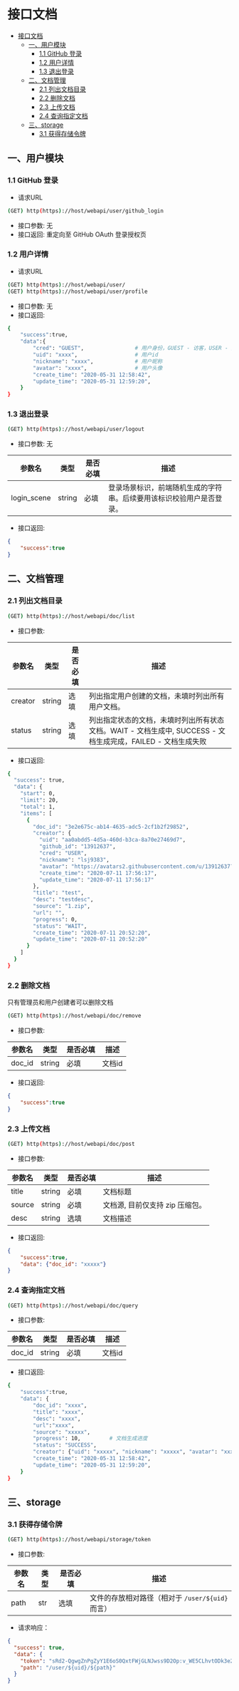 # 接口文档
<!-- TOC -->

- [接口文档](#接口文档)
    - [一、用户模块](#一用户模块)
        - [1.1 GitHub 登录](#11-github-登录)
        - [1.2 用户详情](#12-用户详情)
        - [1.3 退出登录](#13-退出登录)
    - [二、文档管理](#二文档管理)
        - [2.1 列出文档目录](#21-列出文档目录)
        - [2.2 删除文档](#22-删除文档)
        - [2.3 上传文档](#23-上传文档)
        - [2.4 查询指定文档](#24-查询指定文档)
    - [三、storage](#三storage)
        - [3.1 获得存储令牌](#31-获得存储令牌)

<!-- /TOC -->

## 一、用户模块

### 1.1 GitHub 登录

* 请求URL
```sh
(GET) http(https)://host/webapi/user/github_login
```
* 接口参数: 无
* 接口返回: 重定向至 GitHub OAuth 登录授权页

### 1.2 用户详情

* 请求URL
```sh
(GET) http(https)://host/webapi/user/
(GET) http(https)://host/webapi/user/profile
```
* 接口参数: 无
* 接口返回: 
```sh
{
    "success":true,
    "data":{
        "cred": "GUEST",                # 用户身份，GUEST - 访客，USER - 用户，ADMIN - 管理员
        "uid": "xxxx",                  # 用户id
        "nickname": "xxxx",             # 用户昵称
        "avatar": "xxxx",               # 用户头像
        "create_time": "2020-05-31 12:58:42",
        "update_time": "2020-05-31 12:59:20",
    }
}
```

### 1.3 退出登录
```sh
(GET) http(https)://host/webapi/user/logout
```
* 接口参数: 无

参数名|类型|是否必填|描述
-|-|-|-
login_scene|string|必填|登录场景标识，前端随机生成的字符串。后续要用该标识校验用户是否登录。

* 接口返回: 
```json
{
    "success":true
}
```

## 二、文档管理

### 2.1 列出文档目录

```sh
(GET) http(https)://host/webapi/doc/list
```
* 接口参数: 

参数名|类型|是否必填|描述
-|-|-|-
creator|string|选填|列出指定用户创建的文档，未填时列出所有用户文档。
status|string|选填|列出指定状态的文档，未填时列出所有状态文档。WAIT - 文档生成中, SUCCESS - 文档生成完成，FAILED - 文档生成失败


* 接口返回: 
```sh
{
  "success": true,
  "data": {
    "start": 0,
    "limit": 20,
    "total": 1,
    "items": [
      {
        "doc_id": "3e2e675c-ab14-4635-adc5-2cf1b2f29852",
        "creator": {
          "uid": "aa0abdd5-4d5a-460d-b3ca-8a70e27469d7",
          "github_id": "13912637",
          "cred": "USER",
          "nickname": "lsj9383",
          "avatar": "https://avatars2.githubusercontent.com/u/13912637?v=4",
          "create_time": "2020-07-11 17:56:17",
          "update_time": "2020-07-11 17:56:17"
        },
        "title": "test",
        "desc": "testdesc",
        "source": "1.zip",
        "url": "",
        "progress": 0,
        "status": "WAIT",
        "create_time": "2020-07-11 20:52:20",
        "update_time": "2020-07-11 20:52:20"
      }
    ]
  }
}
```

### 2.2 删除文档
只有管理员和用户创建者可以删除文档
```sh
(GET) http(https)://host/webapi/doc/remove
```
* 接口参数: 

参数名|类型|是否必填|描述
-|-|-|-
doc_id|string|必填|文档id


* 接口返回: 
```json
{
    "success":true
}
```

### 2.3 上传文档

```sh
(GET) http(https)://host/webapi/doc/post
```
* 接口参数: 

参数名|类型|是否必填|描述
-|-|-|-
title|string|必填|文档标题
source|string|必填|文档源, 目前仅支持 zip 压缩包。
desc|string|选填|文档描述


* 接口返回: 
```json
{
    "success":true,
    "data": {"doc_id": "xxxxx"}
}
```

### 2.4 查询指定文档
```sh
(GET) http(https)://host/webapi/doc/query
```
* 接口参数: 

参数名|类型|是否必填|描述
-|-|-|-
doc_id|string|必填|文档id

* 接口返回: 
```sh
{
    "success":true,
    "data": {
        "doc_id": "xxxx",
        "title": "xxxx",
        "desc": "xxxx",
        "url":"xxxx",
        "source": "xxxxx",
        "progress": 10,         # 文档生成进度
        "status": "SUCCESS",
        "creator": {"uid": "xxxxx", "nickname": "xxxxx", "avatar": "xxxxx"},
        "create_time": "2020-05-31 12:58:42",
        "update_time": "2020-05-31 12:59:20",
    }
}
```

## 三、storage

### 3.1 获得存储令牌
```sh
(GET) http(https)://host/webapi/storage/token
```

* 接口参数:

参数名|类型|是否必填|描述
-|-|-|-
path|str|选填|文件的存放相对路径（相对于 `/user/${uid}` 而言）

* 请求响应：

```json
{
  "success": true,
  "data": {
    "token": "sRd2-QgwgZnPgZyY1E6oS0QxtFWjGLNJwss9D2Op:v_WE5CLhvtODk3e2TkPK1wnmkrg=:eyJzY29wZSI6InRyYWRlLXdvcmtmbG93Oi91aWRfMC8iLCJkZWFkbGluZSI6MTU5MDgzMjA3M30=",
    "path": "/user/${uid}/${path}"
  }
}
```
